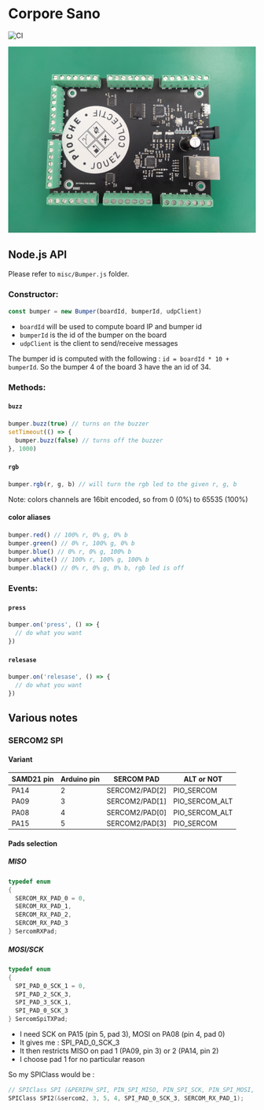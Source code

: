 # Corpore Sano

![CI](https://github.com/xseignard/corpore-sano/workflows/CI/badge.svg)

![board](./.github/images/board.jpg)

## Node.js API

Please refer to `misc/Bumper.js` folder.

### Constructor:

```js
const bumper = new Bumper(boardId, bumperId, udpClient)
```

- `boardId` will be used to compute board IP and bumper id
- `bumperId` is the id of the bumper on the board
- `udpClient` is the client to send/receive messages

The bumper id is computed with the following : `id = boardId * 10 + bumperId`. So the bumper 4 of the board 3 have the an id of 34.

### Methods:

#### `buzz`

```js
bumper.buzz(true) // turns on the buzzer
setTimeout(() => {
  bumper.buzz(false) // turns off the buzzer
}, 1000)
```

#### `rgb`

```js
bumper.rgb(r, g, b) // will turn the rgb led to the given r, g, b
```

Note: colors channels are 16bit encoded, so from 0 (0%) to 65535 (100%)

#### color aliases

```js
bumper.red() // 100% r, 0% g, 0% b
bumper.green() // 0% r, 100% g, 0% b
bumper.blue() // 0% r, 0% g, 100% b
bumper.white() // 100% r, 100% g, 100% b
bumper.black() // 0% r, 0% g, 0% b, rgb led is off
```

### Events:

#### `press`

```js
bumper.on('press', () => {
  // do what you want
})
```

#### `relesase`

```js
bumper.on('relesase', () => {
  // do what you want
})
```

## Various notes

### SERCOM2 SPI

#### Variant

| SAMD21 pin | Arduino pin | SERCOM PAD     | ALT or NOT     |
| ---------- | ----------- | -------------- | -------------- |
| PA14       | 2           | SERCOM2/PAD[2] | PIO_SERCOM     |
| PA09       | 3           | SERCOM2/PAD[1] | PIO_SERCOM_ALT |
| PA08       | 4           | SERCOM2/PAD[0] | PIO_SERCOM_ALT |
| PA15       | 5           | SERCOM2/PAD[3] | PIO_SERCOM     |

#### Pads selection

##### MISO

```cpp
typedef enum
{
  SERCOM_RX_PAD_0 = 0,
  SERCOM_RX_PAD_1,
  SERCOM_RX_PAD_2,
  SERCOM_RX_PAD_3
} SercomRXPad;
```

##### MOSI/SCK

```cpp
typedef enum
{
  SPI_PAD_0_SCK_1 = 0,
  SPI_PAD_2_SCK_3,
  SPI_PAD_3_SCK_1,
  SPI_PAD_0_SCK_3
} SercomSpiTXPad;
```

- I need SCK on PA15 (pin 5, pad 3), MOSI on PA08 (pin 4, pad 0)
- It gives me : SPI_PAD_0_SCK_3
- It then restricts MISO on pad 1 (PA09, pin 3) or 2 (PA14, pin 2)
- I choose pad 1 for no particular reason

So my SPIClass would be :

```cpp
// SPIClass SPI (&PERIPH_SPI, PIN_SPI_MISO, PIN_SPI_SCK, PIN_SPI_MOSI, PAD_SPI_TX, PAD_SPI_RX);
SPIClass SPI2(&sercom2, 3, 5, 4, SPI_PAD_0_SCK_3, SERCOM_RX_PAD_1);
```
